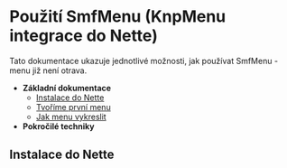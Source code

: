 # Použití SmfMenu (KnpMenu integrace do Nette)

Tato dokumentace ukazuje jednotlivé možnosti, jak používat SmfMenu - menu již není otrava.

* **Základní dokumentace**
    * [Instalace do Nette](#instalace)
    * [Tvoříme první menu](#prnvni-menu)
    * [Jak menu vykreslit](#vykrslovani)
* **Pokročilé techniky**

<a name="instalace"></a>

## Instalace do Nette
